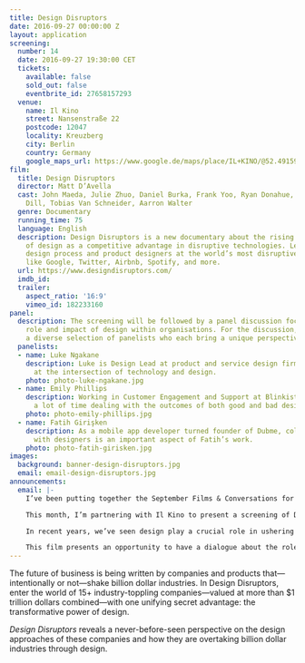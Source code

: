 ```yaml
---
title: Design Disruptors
date: 2016-09-27 00:00:00 Z
layout: application
screening:
  number: 14
  date: 2016-09-27 19:30:00 CET
  tickets:
    available: false
    sold_out: false
    eventbrite_id: 27658157293
  venue:
    name: Il Kino
    street: Nansenstraße 22
    postcode: 12047
    locality: Kreuzberg
    city: Berlin
    country: Germany
    google_maps_url: https://www.google.de/maps/place/IL+KINO/@52.4915998,13.430868,17z/data=!3m1!4b1!4m5!3m4!1s0x47a84fb3dd3696cb:0x6c1396b23df60e2b!8m2!3d52.4915966!4d13.4330567
film:
  title: Design Disruptors
  director: Matt D’Avella
  cast: John Maeda, Julie Zhuo, Daniel Burka, Frank Yoo, Ryan Donahue, Andy Law, Katie
    Dill, Tobias Van Schneider, Aarron Walter
  genre: Documentary
  running_time: 75
  language: English
  description: Design Disruptors is a new documentary about the rising importance
    of design as a competitive advantage in disruptive technologies. Learn about the
    design process and product designers at the world’s most disruptive products,
    like Google, Twitter, Airbnb, Spotify, and more.
  url: https://www.designdisruptors.com/
  imdb_id: 
  trailer:
    aspect_ratio: '16:9'
    vimeo_id: 182233160
panel:
  description: The screening will be followed by a panel discussion focused on the
    role and impact of design within organisations. For the discussion, I’ve invited
    a diverse selection of panelists who each bring a unique perspective on the subject.
  panelists:
  - name: Luke Ngakane
    description: Luke is Design Lead at product and service design firm, Siberia working
      at the intersection of technology and design.
    photo: photo-luke-ngakane.jpg
  - name: Emily Phillips
    description: Working in Customer Engagement and Support at Blinkist, Emily spends
      a lot of time dealing with the outcomes of both good and bad design.
    photo: photo-emily-phillips.jpg
  - name: Fatih Girişken
    description: As a mobile app developer turned founder of Dubme, collaborating
      with designers is an important aspect of Fatih’s work.
    photo: photo-fatih-girisken.jpg
images:
  background: banner-design-disruptors.jpg
  email: email-design-disruptors.jpg
announcements:
  email: |-
    I’ve been putting together the September Films & Conversations for a while now and it’s a special one.

    This month, I’m partnering with Il Kino to present a screening of Design Disruptors which will be followed by a unique panel discussion.

    In recent years, we’ve seen design play a crucial role in ushering a new era products and services. And with this elevated status, designers are faced with profound responsibilities in their ability to influence the lives of people in the far reaches of the world.

    This film presents an opportunity to have a dialogue about the roles designers play in all our lives, so please join me for a great evening of film and conversation.
---
```


The future of business is being written by companies and products that—intentionally or not—shake billion dollar industries. In Design Disruptors, enter the world of 15+ industry-toppling companies—valued at more than $1 trillion dollars combined—with one unifying secret advantage: the transformative power of design.

*Design Disruptors* reveals a never-before-seen perspective on the design approaches of these companies and how they are overtaking billion dollar industries through design.
